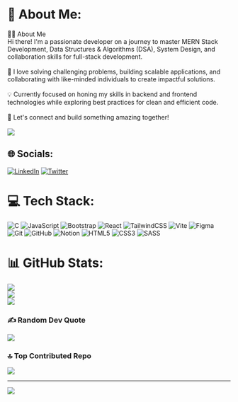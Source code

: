 # 💫 About Me:
👨‍💻 About Me<br>Hi there! I'm a passionate developer on a journey to master MERN Stack Development, Data Structures & Algorithms (DSA), System Design, and collaboration skills for full-stack development.<br><br>🔧 I love solving challenging problems, building scalable applications, and collaborating with like-minded individuals to create impactful solutions.<br><br>💡 Currently focused on honing my skills in backend and frontend technologies while exploring best practices for clean and efficient code.<br><br>🚀 Let's connect and build something amazing together!<br><br>
![](https://komarev.com/ghpvc/?username=Bloivating-Major&color=blueviolet&style=for-the-badge)

## 🌐 Socials:
[![LinkedIn](https://img.shields.io/badge/LinkedIn-%230077B5.svg?logo=linkedin&logoColor=white)](https://linkedin.com/in/sambhav-wakhariya) [![Twitter](https://img.shields.io/badge/Twitter-%231DA1F2.svg?logo=Twitter&logoColor=white)](https://twitter.com/Coding_Sage) 

# 💻 Tech Stack:
![C](https://img.shields.io/badge/c-%2300599C.svg?style=for-the-badge&logo=c&logoColor=white) ![JavaScript](https://img.shields.io/badge/javascript-%23323330.svg?style=for-the-badge&logo=javascript&logoColor=%23F7DF1E) ![Bootstrap](https://img.shields.io/badge/bootstrap-%238511FA.svg?style=for-the-badge&logo=bootstrap&logoColor=white) ![React](https://img.shields.io/badge/react-%2320232a.svg?style=for-the-badge&logo=react&logoColor=%2361DAFB) ![TailwindCSS](https://img.shields.io/badge/tailwindcss-%2338B2AC.svg?style=for-the-badge&logo=tailwind-css&logoColor=white) ![Vite](https://img.shields.io/badge/vite-%23646CFF.svg?style=for-the-badge&logo=vite&logoColor=white) ![Figma](https://img.shields.io/badge/figma-%23F24E1E.svg?style=for-the-badge&logo=figma&logoColor=white) ![Git](https://img.shields.io/badge/git-%23F05033.svg?style=for-the-badge&logo=git&logoColor=white) ![GitHub](https://img.shields.io/badge/github-%23121011.svg?style=for-the-badge&logo=github&logoColor=white) ![Notion](https://img.shields.io/badge/Notion-%23000000.svg?style=for-the-badge&logo=notion&logoColor=white) ![HTML5](https://img.shields.io/badge/html5-%23E34F26.svg?style=for-the-badge&logo=html5&logoColor=white) ![CSS3](https://img.shields.io/badge/css3-%231572B6.svg?style=for-the-badge&logo=css3&logoColor=white) ![SASS](https://img.shields.io/badge/SASS-hotpink.svg?style=for-the-badge&logo=SASS&logoColor=white)

# 📊 GitHub Stats:
![](https://github-readme-stats.vercel.app/api?username=Bloivating-Major&theme=radical&hide_border=false&include_all_commits=true&count_private=true)<br/>
![](https://github-readme-streak-stats.herokuapp.com/?user=Bloivating-Major&theme=radical&hide_border=false)<br/>
![](https://github-readme-stats.vercel.app/api/top-langs/?username=Bloivating-Major&theme=radical&hide_border=false&include_all_commits=true&count_private=true&layout=compact)

### ✍️ Random Dev Quote
![](https://quotes-github-readme.vercel.app/api?type=horizontal&theme=radical)

### 🔝 Top Contributed Repo
![](https://github-contributor-stats.vercel.app/api?username=Bloivating-Major&limit=5&theme=radical&combine_all_yearly_contributions=true)

---
[![](https://visitcount.itsvg.in/api?id=Bloivating-Major&icon=8&color=5)](https://visitcount.itsvg.in)


